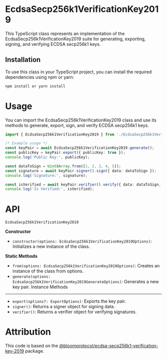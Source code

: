 # EcdsaSecp256k1VerificationKey2019

This TypeScript class represents an implementation of the EcdsaSecp256k1VerificationKey2019 suite for generating, exporting, signing, and verifying ECDSA secp256k1 keys.

## Installation

To use this class in your TypeScript project, you can install the required dependencies using npm or yarn:

```bash
npm install or yarn install
```

# Usage

You can import the EcdsaSecp256k1VerificationKey2019 class and use its methods to generate, export, sign, and verify ECDSA secp256k1 keys.

```ts
import { EcdsaSecp256k1VerificationKey2019 } from './EcdsaSecp256k1VerificationKey2019';

/* Example usage */
const keyPair = await EcdsaSecp256k1VerificationKey2019.generate();
const publicKey = keyPair.export({ publicKey: true });
console.log('Public Key:', publicKey);

const dataToSign = Uint8Array.from([1, 2, 3, 4, 5]);
const signature = await keyPair.signer().sign({ data: dataToSign });
console.log('Signature:', signature);

const isVerified = await keyPair.verifier().verify({ data: dataToSign, signature });
console.log('Is Verified:', isVerified);
```

# API

`EcdsaSecp256k1VerificationKey2019`

**Constructor**
* `constructor(options: EcdsaSecp256k1VerificationKey2019Options)`: Initializes a new instance of the class.

**Static Methods**
* `from(options: EcdsaSecp256k1VerificationKey2019Options)`: Creates an instance of the class from options.
* `generate(options: EcdsaSecp256k1VerificationKey2019GenerateOptions)`: Generates a new key pair.
Instance Methods
****
* `export(options?: ExportOptions)`: Exports the key pair.
* `signer()`: Returns a signer object for signing data.
* `verifier()`: Returns a verifier object for verifying signatures.

# Attribution
This code is based on the <a target="_blank" href="https://www.npmjs.com/package/@bloomprotocol/ecdsa-secp256k1-verification-key-2019">@bloomprotocol/ecdsa-secp256k1-verification-key-2019</a> package.